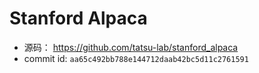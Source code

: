 
# Stanford Alpaca
- 源码： https://github.com/tatsu-lab/stanford_alpaca
- commit id: `aa65c492bb788e144712daab42bc5d11c2761591`


